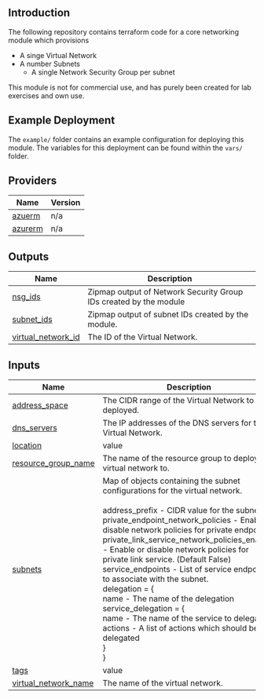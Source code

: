 
## Introduction
The following repository contains terraform code for a core networking module which provisions

- A singe Virtual Network
- A number Subnets
  - A single Network Security Group per subnet

This module is not for commercial use, and has purely been created for lab exercises and own use.

## Example Deployment
The `example/` folder contains an example configuration for deploying this module. The variables for this deployment can be found within the `vars/` folder.

## Providers

| Name | Version |
|------|---------|
| <a name="provider_azuerm"></a> [azuerm](#provider\_azuerm) | n/a |
| <a name="provider_azurerm"></a> [azurerm](#provider\_azurerm) | n/a |

## Outputs

| Name | Description |
|------|-------------|
| <a name="output_nsg_ids"></a> [nsg\_ids](#output\_nsg\_ids) | Zipmap output of Network Security Group IDs created by the module |
| <a name="output_subnet_ids"></a> [subnet\_ids](#output\_subnet\_ids) | Zipmap output of subnet IDs created by the module. |
| <a name="output_virtual_network_id"></a> [virtual\_network\_id](#output\_virtual\_network\_id) | The ID of the Virtual Network. |

## Inputs

| Name | Description | Type | Default | Required |
|------|-------------|------|---------|:--------:|
| <a name="input_address_space"></a> [address\_space](#input\_address\_space) | The CIDR range of the Virtual Network to be deployed. | `string` | n/a | yes |
| <a name="input_dns_servers"></a> [dns\_servers](#input\_dns\_servers) | The IP addresses of the DNS servers for the Virtual Network. | `list(string)` | `[]` | no |
| <a name="input_location"></a> [location](#input\_location) | value | `string` | n/a | yes |
| <a name="input_resource_group_name"></a> [resource\_group\_name](#input\_resource\_group\_name) | The name of the resource group to deploy the virtual network to. | `string` | n/a | yes |
| <a name="input_subnets"></a> [subnets](#input\_subnets) | Map of objects containing the subnet configurations for the virtual network.<br/><br/>    address\_prefix                                - CIDR value for the subnet.<br/>    private\_endpoint\_network\_policies             - Enable or disable network policies for private endpoint.<br/>    private\_link\_service\_network\_policies\_enabled - Enable or disable network policies for private link service. (Default False)<br/>    service\_endpoints                             - List of service endpoints to associate with the subnet.<br/>    delegation = { <br/>      name - The name of the delegation<br/>      service\_delegation = {<br/>        name    - The name of the service to delegate to<br/>        actions - A list of actions which should be delegated<br/>      }<br/>    } | <pre>map(object({<br/>    address_prefix                                = string<br/>    private_endpoint_network_policies             = optional(string, "Disabled")<br/>    private_link_service_network_policies_enabled = optional(bool, false)<br/>    service_endpoints                             = optional(list(string), [])<br/>    delegation = optional(object({<br/>      name = optional(string)<br/>      service_delegation = object({<br/>        name    = optional(string)<br/>        actions = optional(list(string), [])<br/>      })<br/>    }), null)<br/>  }))</pre> | `{}` | no |
| <a name="input_tags"></a> [tags](#input\_tags) | value | `map(any)` | n/a | yes |
| <a name="input_virtual_network_name"></a> [virtual\_network\_name](#input\_virtual\_network\_name) | The name of the virtual network. | `string` | n/a | yes |  
